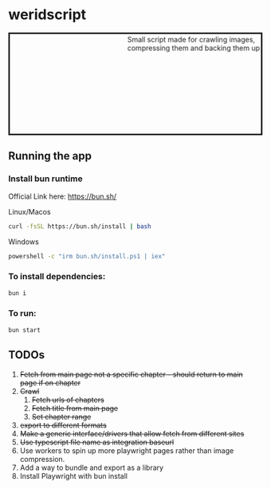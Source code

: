 # weridscript

<marquee
  direction="down"
  width="100%"
  height="200"
  behavior="alternate"
  style="border:solid">
<marquee behavior="alternate">Small script made for crawling images,<br>compressing them and backing them up</marquee>
</marquee>

## Running the app

### Install bun runtime

Official Link here: https://bun.sh/

Linux/Macos

```bash
curl -fsSL https://bun.sh/install | bash
```

Windows

```bash
powershell -c "irm bun.sh/install.ps1 | iex"
```

### To install dependencies:

```bash
bun i
```

### To run:

```bash
bun start
```

## TODOs

1. ~~Fetch from main page not a specific chapter - should return to main page if on chapter~~
2. ~~Crawl~~
   1. ~~Fetch urls of chapters~~
   2. ~~Fetch title from main page~~
   3. ~~Set chapter range~~
3. ~~export to different formats~~
4. ~~Make a generic interface/drivers that allow fetch from different sites~~
5. ~~Use typescript file name as integration baseurl~~
6. Use workers to spin up more playwright pages rather than image compression.
7. Add a way to bundle and export as a library
8. Install Playwright with bun install

